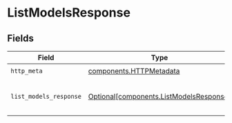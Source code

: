 # ListModelsResponse


## Fields

| Field                                                                                    | Type                                                                                     | Required                                                                                 | Description                                                                              |
| ---------------------------------------------------------------------------------------- | ---------------------------------------------------------------------------------------- | ---------------------------------------------------------------------------------------- | ---------------------------------------------------------------------------------------- |
| `http_meta`                                                                              | [components.HTTPMetadata](../../models/components/httpmetadata.md)                       | :heavy_check_mark:                                                                       | N/A                                                                                      |
| `list_models_response`                                                                   | [Optional[components.ListModelsResponse]](../../models/components/listmodelsresponse.md) | :heavy_minus_sign:                                                                       | A list of model summary items                                                            |